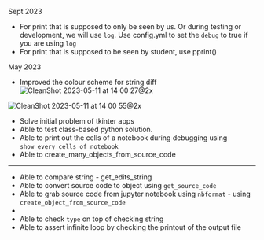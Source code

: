 Sept 2023
- For print that is supposed to only be seen by us. Or during testing or development, we will use `log`. Use config.yml to set the `debug` to true if you are using `log`
- For print that is supposed to be seen by student, use pprint()


May 2023

- Improved the colour scheme for string diff
![CleanShot 2023-05-11 at 14 00 27@2x](https://github.com/suss-vli/suss/assets/111267672/95aeca2d-4428-4e12-b094-8078af62ae98)

![CleanShot 2023-05-11 at 14 00 55@2x](https://github.com/suss-vli/suss/assets/111267672/5ea3ab74-4c8a-4a05-922a-b7213034b340)

- Solve initial problem of tkinter apps
- Able to test class-based python solution. 
- Able to print out the cells of a notebook during debugging using `show_every_cells_of_notebook`
- Able to create_many_objects_from_source_code

---

- Able to compare string - get_edits_string
- Able to convert source code to object using `get_source_code`
- Able to grab source code from jupyter notebook using `nbformat` - using `create_object_from_source_code`
- <insert every capabilities for ICT133>
- Able to check `type` on top of checking string
- Able to assert infinite loop by checking the printout of the output file
